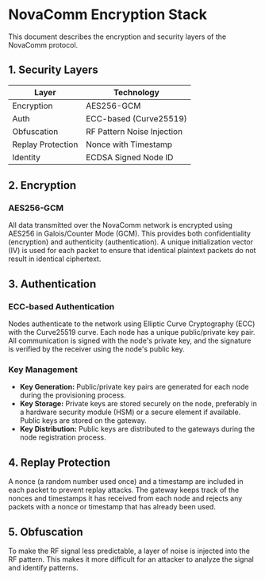 # NovaComm Encryption Stack

This document describes the encryption and security layers of the NovaComm protocol.

## 1. Security Layers

| Layer | Technology |
|---|---|
| Encryption | AES256-GCM |
| Auth | ECC-based (Curve25519) |
| Obfuscation | RF Pattern Noise Injection |
| Replay Protection | Nonce with Timestamp |
| Identity | ECDSA Signed Node ID |

## 2. Encryption

### AES256-GCM

All data transmitted over the NovaComm network is encrypted using AES256 in Galois/Counter Mode (GCM). This provides both confidentiality (encryption) and authenticity (authentication). A unique initialization vector (IV) is used for each packet to ensure that identical plaintext packets do not result in identical ciphertext.

## 3. Authentication

### ECC-based Authentication

Nodes authenticate to the network using Elliptic Curve Cryptography (ECC) with the Curve25519 curve. Each node has a unique public/private key pair. All communication is signed with the node's private key, and the signature is verified by the receiver using the node's public key.

### Key Management

-   **Key Generation:** Public/private key pairs are generated for each node during the provisioning process.
-   **Key Storage:** Private keys are stored securely on the node, preferably in a hardware security module (HSM) or a secure element if available. Public keys are stored on the gateway.
-   **Key Distribution:** Public keys are distributed to the gateways during the node registration process.

## 4. Replay Protection

A nonce (a random number used once) and a timestamp are included in each packet to prevent replay attacks. The gateway keeps track of the nonces and timestamps it has received from each node and rejects any packets with a nonce or timestamp that has already been used.

## 5. Obfuscation

To make the RF signal less predictable, a layer of noise is injected into the RF pattern. This makes it more difficult for an attacker to analyze the signal and identify patterns.